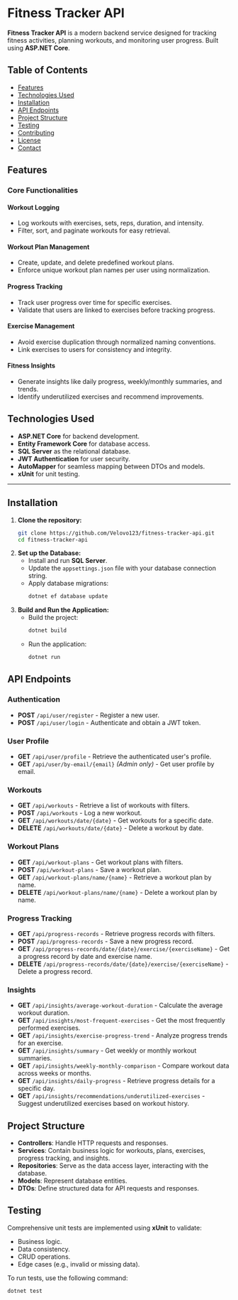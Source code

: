 # Fitness Tracker API

**Fitness Tracker API** is a modern backend service designed for tracking fitness activities, planning workouts, and monitoring user progress. Built using **ASP.NET Core**.

## Table of Contents

- [Features](#features)
- [Technologies Used](#technologies-used)
- [Installation](#installation)
- [API Endpoints](#api-endpoints)
- [Project Structure](#project-structure)
- [Testing](#testing)
- [Contributing](#contributing)
- [License](#license)
- [Contact](#contact)
## Features

### Core Functionalities

#### Workout Logging
- Log workouts with exercises, sets, reps, duration, and intensity.
- Filter, sort, and paginate workouts for easy retrieval.

#### Workout Plan Management
- Create, update, and delete predefined workout plans.
- Enforce unique workout plan names per user using normalization.

#### Progress Tracking
- Track user progress over time for specific exercises.
- Validate that users are linked to exercises before tracking progress.

#### Exercise Management
- Avoid exercise duplication through normalized naming conventions.
- Link exercises to users for consistency and integrity.

#### Fitness Insights
- Generate insights like daily progress, weekly/monthly summaries, and trends.
- Identify underutilized exercises and recommend improvements.
## Technologies Used

- **ASP.NET Core** for backend development.
- **Entity Framework Core** for database access.
- **SQL Server** as the relational database.
- **JWT Authentication** for user security.
- **AutoMapper** for seamless mapping between DTOs and models.
- **xUnit** for unit testing.

---

## Installation

1. **Clone the repository:**
   ```bash
   git clone https://github.com/Velovo123/fitness-tracker-api.git
   cd fitness-tracker-api
2. **Set up the Database:**
   - Install and run **SQL Server**.
   - Update the `appsettings.json` file with your database connection string.
   - Apply database migrations:
     ```bash
     dotnet ef database update
     ```
3. **Build and Run the Application:**
   - Build the project:
     ```bash
     dotnet build
     ```
   - Run the application:
     ```bash
     dotnet run
     ```
## API Endpoints

### Authentication
- **POST** `/api/user/register` - Register a new user.
- **POST** `/api/user/login` - Authenticate and obtain a JWT token.

### User Profile
- **GET** `/api/user/profile` - Retrieve the authenticated user's profile.
- **GET** `/api/user/by-email/{email}` *(Admin only)* - Get user profile by email.

### Workouts
- **GET** `/api/workouts` - Retrieve a list of workouts with filters.
- **POST** `/api/workouts` - Log a new workout.
- **GET** `/api/workouts/date/{date}` - Get workouts for a specific date.
- **DELETE** `/api/workouts/date/{date}` - Delete a workout by date.

### Workout Plans
- **GET** `/api/workout-plans` - Get workout plans with filters.
- **POST** `/api/workout-plans` - Save a workout plan.
- **GET** `/api/workout-plans/name/{name}` - Retrieve a workout plan by name.
- **DELETE** `/api/workout-plans/name/{name}` - Delete a workout plan by name.

### Progress Tracking
- **GET** `/api/progress-records` - Retrieve progress records with filters.
- **POST** `/api/progress-records` - Save a new progress record.
- **GET** `/api/progress-records/date/{date}/exercise/{exerciseName}` - Get a progress record by date and exercise name.
- **DELETE** `/api/progress-records/date/{date}/exercise/{exerciseName}` - Delete a progress record.

### Insights
- **GET** `/api/insights/average-workout-duration` - Calculate the average workout duration.
- **GET** `/api/insights/most-frequent-exercises` - Get the most frequently performed exercises.
- **GET** `/api/insights/exercise-progress-trend` - Analyze progress trends for an exercise.
- **GET** `/api/insights/summary` - Get weekly or monthly workout summaries.
- **GET** `/api/insights/weekly-monthly-comparison` - Compare workout data across weeks or months.
- **GET** `/api/insights/daily-progress` - Retrieve progress details for a specific day.
- **GET** `/api/insights/recommendations/underutilized-exercises` - Suggest underutilized exercises based on workout history.
## Project Structure

- **Controllers**: Handle HTTP requests and responses.
- **Services**: Contain business logic for workouts, plans, exercises, progress tracking, and insights.
- **Repositories**: Serve as the data access layer, interacting with the database.
- **Models**: Represent database entities.
- **DTOs**: Define structured data for API requests and responses.
## Testing

Comprehensive unit tests are implemented using **xUnit** to validate:
- Business logic.
- Data consistency.
- CRUD operations.
- Edge cases (e.g., invalid or missing data).

To run tests, use the following command:
```bash
dotnet test
